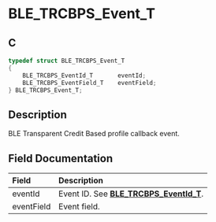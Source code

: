 # BLE_TRCBPS_Event_T

## C

```c
typedef struct BLE_TRCBPS_Event_T
{
    BLE_TRCBPS_EventId_T       eventId;
    BLE_TRCBPS_EventField_T    eventField;
} BLE_TRCBPS_Event_T;
```

## Description

BLE Transparent Credit Based profile callback event.


## Field Documentation

|Field|Description|
|:---|:---|
|eventId|Event ID. See **[BLE_TRCBPS_EventId_T](GUID-2462B148-1BB3-4F4B-AF61-4DD6276E83F6.md)**.|
|eventField|Event field.|

